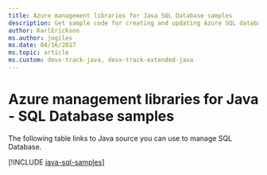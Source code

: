 ```yaml
---
title: Azure management libraries for Java SQL Database samples
description: Get sample code for creating and updating Azure SQL databases using the Azure Management libraries for Java.
author: KarlErickson
ms.author: jogiles
ms.date: 04/16/2017
ms.topic: article
ms.custom: devx-track-java, devx-track-extended-java
---
```



# Azure management libraries for Java - SQL Database samples

The following table links to Java source you can use to manage SQL Database.

[!INCLUDE [java-sql-samples](includes/java-sql-samples.md)]
